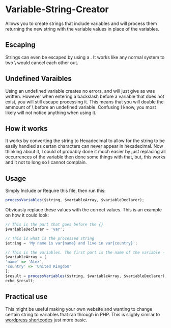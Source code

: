 # Variable-String-Creator
Allows you to create strings that include variables and will process them returning the new string with the variable values in place of the variables.

## Escaping
Strings can even be escaped by using a \. It works like any normal system to two \\ would cancel each other out.

## Undefined Varaibles
Using an undefined variable creates no errors, and will just give as was written. However when entering a backslash before a variable that does not exist, you will still escape processing it. This means that you will double the ammount of \ before an undefined variable. Confusing I know, you most likely will not notice anything when using it.

## How it works
It works by converting the string to Hexadecimal to allow for the string to be easily handled as certan characters can never appear in hexadecimal. Now thinking about it, I could of probably done it much easier by just replacing all occurrences of the variable then done some things with that, but, this works and it not to long so I cannot complain.

## Usage
Simply Include or Require this file, then run this:
```javascript
processVariables($string, $variableArray, $variableDeclarer);
```
Obviously replace these values with the correct values. This is an example on how it could look:
```javascript
// This is the part that goes before the {}
$variableDeclarer = 'var';

// This is what is the processed string
$string = 'My name is var{name} and live in var{country}';

// This is the variables. The first part is the name of the variable - what you put in the {} and the second part is the values, you can ofcource run your own code to set these to whatever you want
$variableArray = [
'name' => 'Alex',
'country' => 'United Kingdom'
];
$result = processVariables($string, $variableArray, $variableDeclarer);
echo $result;
```

## Practical use
This might be useful making your own website and wanting to change certain string to variables that ran through in PHP. This is slighly similar to [wordpress shortcodes](https://codex.wordpress.org/Shortcode_API) just more basic.
